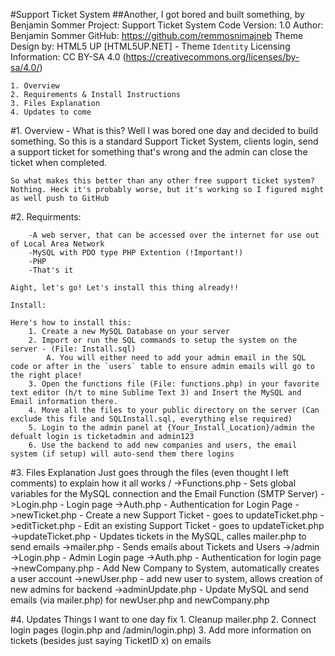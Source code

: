 #Support Ticket System
##Another, I got bored and built something, by Benjamin Sommer
	Project: Support Ticket System
	Code Version: 1.0
	Author: Benjamin Sommer
	GitHub: https://github.com/remmosnimajneb
	Theme Design by: HTML5 UP [HTML5UP.NET] - Theme `Identity`
	Licensing Information: CC BY-SA 4.0 (https://creativecommons.org/licenses/by-sa/4.0/)

	1. Overview
	2. Requirements & Install Instructions
	3. Files Explanation
	4. Updates to come

#1. Overview - What is this?
	Well I was bored one day and decided to build something. So this is a standard Support Ticket System, clients login, send a support ticket for something that's wrong and the admin can close the ticket when completed.

	So what makes this better than any other free support ticket system?
	Nothing. Heck it's probably worse, but it's working so I figured might as well push to GitHub

#2. Requirments:

		-A web server, that can be accessed over the internet for use out of Local Area Network
		-MySQL with PDO type PHP Extention (!Important!)
		-PHP
		-That's it

	Aight, let's go! Let's install this thing already!!

	Install: 

	Here's how to install this:
		1. Create a new MySQL Database on your server
		2. Import or run the SQL commands to setup the system on the server - (File: Install.sql)
			A. You will either need to add your admin email in the SQL code or after in the `users` table to ensure admin emails will go to the right place!
		3. Open the functions file (File: functions.php) in your favorite text editor (h/t to mine Sublime Text 3) and Insert the MySQL and Email information there.
		4. Move all the files to your public directory on the server (Can exclude this file and SQLInstall.sql, everything else required)
		5. Login to the admin panel at {Your_Install_Location}/admin the defualt login is ticketadmin and admin123
		6. Use the backend to add new companies and users, the email system (if setup) will auto-send them there logins

#3. Files Explanation
	Just goes through the files (even thought I left comments) to explain how it all works
		/
		->Functions.php - Sets global variables for the MySQL connection and the Email Function (SMTP Server)
		->Login.php - Login page
		->Auth.php - Authentication for Login Page
		->newTicket.php - Create a new Support Ticket - goes to updateTicket.php
		->editTicket.php - Edit an existing Support Ticket - goes to updateTicket.php
		->updateTicket.php - Updates tickets in the MySQL, calles mailer.php to send emails
		->mailer.php - Sends emails about Tickets and Users
			->/admin
				->Login.php - Admin Login page
				->Auth.php - Authentication for login page
				->newCompany.php - Add New Company to System, automatically creates a user account
				->newUser.php - add new user to system, allows creation of new admins for backend
				->adminUpdate.php - Update MySQL and send emails (via mailer.php) for newUser.php and newCompany.php

#4. Updates
	Things I want to one day fix
		1. Cleanup mailer.php
		2. Connect login pages (login.php and /admin/login.php)
		3. Add more information on tickets (besides just saying TicketID x) on emails